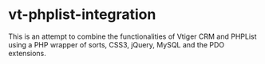 vt-phplist-integration
======================

This is an attempt to combine the functionalities of Vtiger CRM and PHPList using a PHP wrapper of sorts, CSS3, jQuery, MySQL and the PDO extensions.